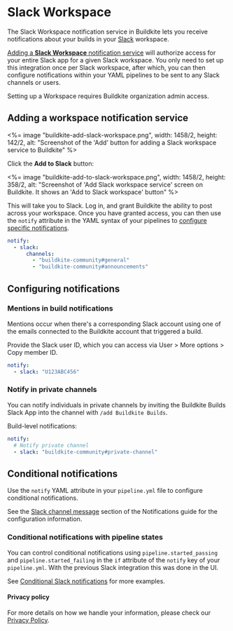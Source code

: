 # Slack Workspace

The Slack Workspace notification service in Buildkite lets you receive notifications about your builds in your [Slack](https://slack.com/) workspace.

[Adding a **Slack Workspace** notification service](https://buildkite.com/organizations/-/services/slack_workspace/new) will authorize access for your entire Slack app for a given Slack workspace. You only need to set up this integration once per Slack workspace, after which, you can then configure notifications within your YAML pipelines to be sent to any Slack channels or users.

Setting up a Workspace requires Buildkite organization admin access.

## Adding a workspace notification service

<%= image "buildkite-add-slack-workspace.png", width: 1458/2, height: 142/2, alt: "Screenshot of the 'Add' button for adding a Slack workspace service to Buildkite" %>

Click the **Add to Slack** button:

<%= image "buildkite-add-to-slack-workspace.png", width: 1458/2, height: 358/2, alt: "Screenshot of 'Add Slack workspace service' screen on Buildkite. It shows an 'Add to Slack workspace' button" %>

This will take you to Slack. Log in, and grant Buildkite the ability to post across your workspace. Once you have granted access, you can then use the `notify` attribute in the YAML syntax of your pipelines to [configure specific notifications](/docs/pipelines/configure/notifications#slack-channel-and-direct-messages).

```yaml
notify:
  - slack:
      channels:
        - "buildkite-community#general"
        - "buildkite-community#announcements"
```

## Configuring notifications


### Mentions in build notifications

Mentions occur when there's a corresponding Slack account using one of the emails connected to the Buildkite account that triggered a build.

Provide the Slack user ID, which you can access via User > More options > Copy member ID.

```yaml
notify:
  - slack: "U123ABC456"
```

### Notify in private channels

You can notify individuals in private channels by inviting the Buildkite Builds Slack App into the channel with `/add Buildkite Builds`.

Build-level notifications:

```yaml
notify:
  # Notify private channel
  - slack: "buildkite-community#private-channel"
```

## Conditional notifications

Use the `notify` YAML attribute in your `pipeline.yml` file to configure conditional notifications.

See the [Slack channel message](/docs/pipelines/configure/notifications#slack-channel-and-direct-messages) section of the Notifications guide for the configuration information.

### Conditional notifications with pipeline states

You can control conditional notifications using `pipeline.started_passing` and `pipeline.started_failing` in the `if` attribute of the `notify` key of your `pipeline.yml`. With the previous Slack integration this was done in the UI.

See [Conditional Slack notifications](/docs/pipelines/configure/notifications#slack-channel-and-direct-messages-conditional-slack-notifications) for more examples.

#### Privacy policy

For more details on how we handle your information, please check our [Privacy Policy](https://buildkite.com/about/legal/privacy-policy/).
